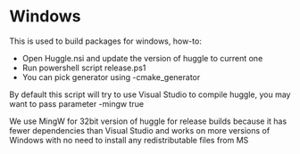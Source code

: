 Windows
=========

This is used to build packages for windows, how-to:

* Open Huggle.nsi and update the version of huggle to current one
* Run powershell script release.ps1
* You can pick generator using -cmake_generator

By default this script will try to use Visual Studio to compile huggle, you may want to pass parameter -mingw true

We use MingW for 32bit version of huggle for release builds because it has fewer dependencies than Visual Studio and works on more versions of Windows with no need to install any redistributable files from MS

